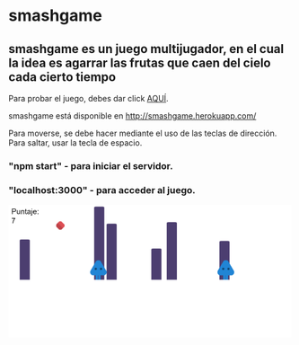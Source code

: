 # smashgame
## smashgame es un juego multijugador, en el cual la idea es agarrar las frutas que caen del cielo cada cierto tiempo

Para probar el juego, debes dar click [AQUÍ](http://smashgame.herokuapp.com/).

smashgame está disponible en http://smashgame.herokuapp.com/

Para moverse, se debe hacer mediante el uso de las teclas de dirección.
Para saltar, usar la tecla de espacio.

### "npm start"      - para iniciar el servidor.
### "localhost:3000" - para acceder al juego.

![imagen smashgame](https://raw.githubusercontent.com/juanmarcoscabezas/smashgame/master/smasggame.png)
